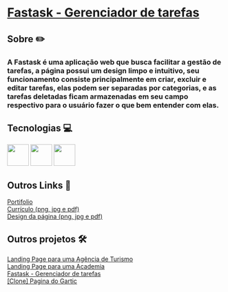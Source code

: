 <h1>
    <a href="https://paulo-mikhael.github.io/fastask/">Fastask - Gerenciador de tarefas</a>
</h1>
<h2>Sobre ✏️</h2>
    <h3>A Fastask é uma aplicação web que busca facilitar a gestão de tarefas, a página possui um design limpo e intuitivo, seu funcionamento consiste principalmente em criar, excluir e editar tarefas, elas podem ser separadas por categorias, e as tarefas deletadas ficam armazenadas em seu campo respectivo para o usuário fazer o que bem entender com elas.</h3>
<h2>Tecnologias 💻</h2>
    <div>
        <img width="50px" src="https://cdn.jsdelivr.net/gh/devicons/devicon@latest/icons/html5/html5-original.svg"/>
        <img width="50px" src="https://cdn.jsdelivr.net/gh/devicons/devicon@latest/icons/css3/css3-original.svg"/>
        <img width="50px" src="https://cdn.jsdelivr.net/gh/devicons/devicon@latest/icons/javascript/javascript-original.svg"/>
    </div>
<h2>Outros Links 🔗</h2>
    <a target="_blank" href="https://paulo-mikhael.github.io/Portifolio">Portifolio</a><br>
    <a target="_blank" href="https://drive.google.com/drive/folders/1ER7n3GHZmokEsQJkf6yFAG3E0dC1oLfq?usp=drive_link">Currículo (png, jpg e pdf)</a><br>
    <a target="_blank" href="https://drive.google.com/drive/folders/1f4Wq0-4xKMTeNsDwOT7qy-XSfVP_8LgA?usp=drive_link">Design da página (png, jpg e pdf)</a>
<h2>Outros projetos 🛠️</h2>
    <a target="_blank" href="https://github.com/Paulo-Mikhael/guia-turistico">Landing Page para uma Agência de Turismo</a><br>
    <a target="_blank" href="https://github.com/Paulo-Mikhael/academia-landing-page">Landing Page para uma Academia</a><br>
    <a target="_blank" href="https://github.com/Paulo-Mikhael/Fastask">Fastask - Gerenciador de tarefas</a><br>
    <a target="_blank" href="https://github.com/Paulo-Mikhael/pagina-gartic-2024">[Clone] Pagina do Gartic</a>
